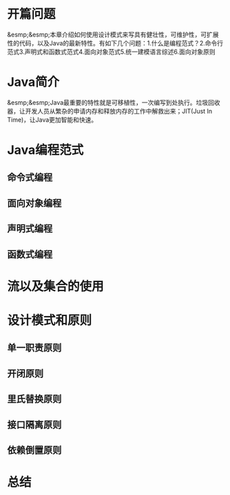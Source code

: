 # 开篇问题

&esmp;&esmp;本章介绍如何使用设计模式来写具有健壮性，可维护性，可扩展性的代码，以及Java的最新特性。有如下几个问题：1.什么是编程范式？2.命令行范式3.声明式和函数式范式4.面向对象范式5.统一建模语言综述6.面向对象原则</br>

# Java简介

&esmp;&esmp;Java最重要的特性就是可移植性，一次编写到处执行。垃圾回收器，让开发人员从繁杂的申请内存和释放内存的工作中解救出来；JIT(Just In Time)，让Java更加智能和快速。</br>

# Java编程范式
## 命令式编程
## 面向对象编程
## 声明式编程
## 函数式编程
# 流以及集合的使用
# 设计模式和原则
## 单一职责原则
## 开闭原则
## 里氏替换原则
## 接口隔离原则
## 依赖倒置原则
# 总结
